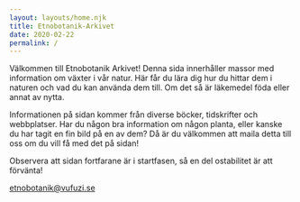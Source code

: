 ```yaml
---
layout: layouts/home.njk
title: Etnobotanik-Arkivet
date: 2020-02-22
permalink: /
---
```


Välkommen till Etnobotanik Arkivet! Denna sida innerhåller massor med information om växter i vår natur. Här får du lära dig hur du hittar dem i naturen och vad du kan använda dem till. Om det så är läkemedel föda eller annat av nytta.

Informationen på sidan kommer från diverse böcker, tidskrifter och webbplatser. Har du någon bra information om någon planta, eller kanske du har tagit en fin bild på en av dem? Då är du välkommen att maila detta till oss om du vill få med det på sidan!

Observera att sidan fortfarane är i startfasen, så en del ostabilitet är att förvänta!

etnobotanik@vufuzi.se
